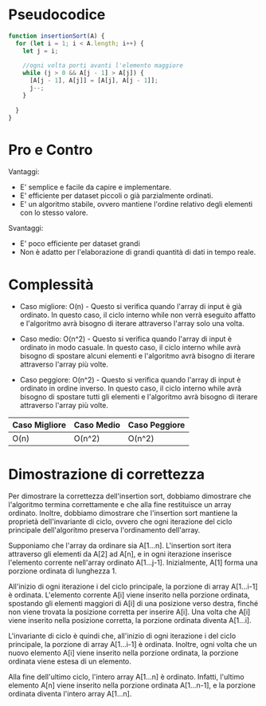 # Pseudocodice
```js
function insertionSort(A) {
  for (let i = 1; i < A.length; i++) {
    let j = i;
    
    //ogni volta porti avanti l'elemento maggiore
    while (j > 0 && A[j - 1] > A[j]) {
      [A[j - 1], A[j]] = [A[j], A[j - 1]];
      j--;
    }
    
  }
}

```

# Pro e Contro

Vantaggi:

-   E' semplice e facile da capire e implementare.
-   E' efficiente per dataset piccoli o già parzialmente ordinati.
-   E' un algoritmo stabile, ovvero mantiene l'ordine relativo degli elementi con lo stesso valore.

Svantaggi:
-   E' poco efficiente per dataset grandi
-   Non è adatto per l'elaborazione di grandi quantità di dati in tempo reale.

# Complessità

-   Caso migliore: O(n) - Questo si verifica quando l'array di input è già ordinato. In questo caso, il ciclo interno while non verrà eseguito affatto e l'algoritmo avrà bisogno di iterare attraverso l'array solo una volta.

-   Caso medio: O(n^2) - Questo si verifica quando l'array di input è ordinato in modo casuale. In questo caso, il ciclo interno while avrà bisogno di spostare alcuni elementi e l'algoritmo avrà bisogno di iterare attraverso l'array più volte.

-   Caso peggiore: O(n^2) - Questo si verifica quando l'array di input è ordinato in ordine inverso. In questo caso, il ciclo interno while avrà bisogno di spostare tutti gli elementi e l'algoritmo avrà bisogno di iterare attraverso l'array più volte.

| Caso Migliore | Caso Medio | Caso Peggiore |
| ------------- | ---------- | ------------- |
| O(n)          | O(n^2)     | O(n^2)        |

# Dimostrazione di correttezza

Per dimostrare la correttezza dell'insertion sort, dobbiamo dimostrare che l'algoritmo termina correttamente e che alla fine restituisce un array ordinato. Inoltre, dobbiamo dimostrare che l'insertion sort mantiene la proprietà dell'invariante di ciclo, ovvero che ogni iterazione del ciclo principale dell'algoritmo preserva l'ordinamento dell'array.

Supponiamo che l'array da ordinare sia A[1...n]. L'insertion sort itera attraverso gli elementi da A[2] ad A[n], e in ogni iterazione inserisce l'elemento corrente nell'array ordinato A[1...j-1]. Inizialmente, A[1] forma una porzione ordinata di lunghezza 1.

All'inizio di ogni iterazione i del ciclo principale, la porzione di array A[1...i-1] è ordinata. L'elemento corrente A[i] viene inserito nella porzione ordinata, spostando gli elementi maggiori di A[i] di una posizione verso destra, finché non viene trovata la posizione corretta per inserire A[i]. Una volta che A[i] viene inserito nella posizione corretta, la porzione ordinata diventa A[1...i].

L'invariante di ciclo è quindi che, all'inizio di ogni iterazione i del ciclo principale, la porzione di array A[1...i-1] è ordinata. Inoltre, ogni volta che un nuovo elemento A[i] viene inserito nella porzione ordinata, la porzione ordinata viene estesa di un elemento.

Alla fine dell'ultimo ciclo, l'intero array A[1...n] è ordinato. Infatti, l'ultimo elemento A[n] viene inserito nella porzione ordinata A[1...n-1], e la porzione ordinata diventa l'intero array A[1...n].
